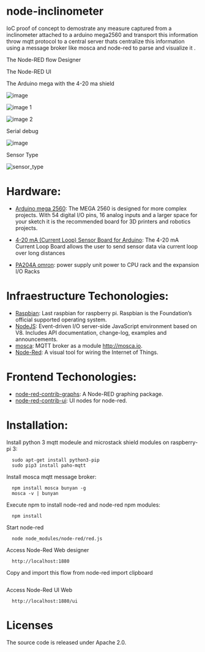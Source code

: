 # node-inclinometer
IoC proof of concept to demostrate any measure captured from a inclinometer attached to a arduino mega2560 and transport this information throw mqtt protocol to a central server thats centralize this information using a message broker like mosca and node-red to parse and visualize it .

The Node-RED flow Designer

The Node-RED UI

The Arduino mega with the 4-20 ma shield

![image](https://cloud.githubusercontent.com/assets/1216181/16090492/e47d9acc-332f-11e6-980a-dd4e41e892d2.jpg)

![image 1](https://cloud.githubusercontent.com/assets/1216181/16090530/2266442e-3330-11e6-82e9-706f1de85b6d.jpg)

![image 2](https://cloud.githubusercontent.com/assets/1216181/16090544/39042fe8-3330-11e6-8ab6-184cec77e017.jpg)

Serial debug

![image](https://cloud.githubusercontent.com/assets/1216181/16090582/5fef85b2-3330-11e6-802b-3be8c2b2da17.jpeg)

Sensor Type

![sensor_type](https://cloud.githubusercontent.com/assets/1216181/16357399/c9ca1ae8-3af5-11e6-9b4d-c0da1dafd4ca.png)

# Hardware:

- [Arduino mega 2560](https://www.arduino.cc/en/Main/ArduinoBoardMega2560/): The MEGA 2560 is designed for more complex projects. With 54 digital I/O pins, 16 analog inputs and a larger space for your sketch it is the recommended board for 3D printers and robotics projects.
- [4-20 mA (Current Loop) Sensor Board for  Arduino](https://www.cooking-hacks.com/4-20-ma-current-loop-sensor-board-shield-for-arduino-raspberri-pi-intel-galileo): The 4-20 mA Current Loop Board allows the user to send sensor data via current loop over long distances

- [PA204A omron](https://www.mroelectric.com/pdfs/c200hw-pa204.pdf): power supply unit power to CPU rack and the expansion I/O Racks

# Infraestructure Techonologies:

- [Raspbian](https://www.raspberrypi.org/downloads/raspbian/): Last raspbian for raspberry pi. Raspbian is the Foundation’s official supported operating system.
- [NodeJS](https://nodejs.org/): Event-driven I/O server-side JavaScript environment based on V8. Includes API documentation, change-log, examples and announcements.
- [mosca](https://github.com/mcollina/mosca): MQTT broker as a module http://mosca.io.
- [Node-Red](http://nodered.org/): A visual tool for wiring the Internet of Things.

# Frontend Techonologies:

- [node-red-contrib-graphs](https://www.npmjs.com/package/node-red-contrib-graphs): A Node-RED graphing package.
- [node-red-contrib-ui](https://www.npmjs.com/package/node-red-contrib-ui): UI nodes for node-red.

# Installation:

Install python 3 mqtt modeule and microstack shield modules on raspberry-pi 3:
```
  sudo apt-get install python3-pip
  sudo pip3 install paho-mqtt
```

Install mosca mqtt message broker:
```
  npm install mosca bunyan -g
  mosca -v | bunyan
```

Execute npm to install node-red and node-red npm modules:
```
  npm install
```

Start node-red
```
  node node_modules/node-red/red.js
```

Access Node-Red Web designer
```
  http://localhost:1880
```

Copy and import this flow from node-red import clipboard
```

```

Access Node-Red UI Web
```
  http://localhost:1880/ui
```

# Licenses
The source code is released under Apache 2.0.
